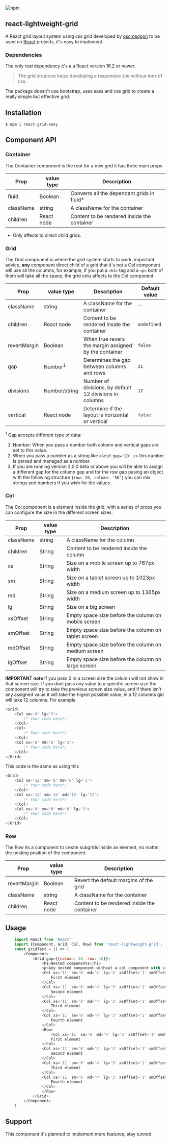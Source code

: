 
![npm](https://img.shields.io/npm/dt/react-grid-easy?style=flat)
## react-lightweight-grid

A React grid layout system using css grid developed by [oscmedgon][2] to be used on [React][1] projects, it's easy to implement.

### Dependencies
The only real dependency it's a a React version 16.2 or newer.

> The grid structure helps developing a responsive site without tons of css.

The package doesn't use bootstrap, uses sass and css grid to create a really simple but effective grid.

## Installation
```$ npm i react-grid-easy```

## Component API

### Container
The Container component is the root for a new grid it has three main props


| Prop      	|  value type 	| Description                                 	|
|-----------	|-------------	|---------------------------------------------	|
| fluid     	| Boolean     	| Converts all the dependant grids in fluid*  	|
| className 	| string      	| A className for the container               	|
| children  	| React node  	| Content to be rendered inside the container 	|


* Only affects to direct child grids.

### Grid
The Grid component is where the grid system starts to work, important advice, **any** component direct child of a grid that it's not a Col component will use all the columns, for example, if you put a `<h3>` tag and a `<p>` both of them will take all the space, the grid onlu affects to the Col component.
    
    
| Prop      	|  value type       	| Description                                           	| Default value 	|
|-----------	|-------------------	|----------------------------------------------------------	|------------------	|
| className 	| string            	| A className for the container                         	| ```''```       	|
| children  	| React node        	| Content to be rendered inside the container           	| ```undefined```  	|
| revertMargin  | Boolean    	        | When true revers the margin assigned by the container 	| ```false```       |
| gap  	        | Number<sup>1</sup>    | Determines the gap between columns and rows           	| ```21```       	|
| divisions  	| Number/string        	| Number of divisions, by default 12 divisions in columns 	| ```12``` 	        |
| vertical  	| React node        	| Determine if the layout is horizontal or vertical     	| ```false```      	|

<sup>1</sup> Gap accepts different type of data:
1. Number: When you pass a number both column and vertical gaps are set to this value.
2. When you pass a number as a string like ```<Grid gap='20' />```  this number is parsed and managed as a number.
3. If you are running version 2.0.0 beta or above you will be able to assign a different gap for the column gap and for the row gap pasing an object with the following structure ```{row: 20, column: '50'}``` you can mix strings and numbers if you wish for the values
### Col
The Col component is a element inside the grid, with a series of props you can configure the size in the different screen sizes.

| Prop      	|  value type 	| Description                                 	       |
|-----------	|-------------	|----------------------------------------------------  |
| className 	| string      	| A className for the column               	           |
| children  	| String  	    | Content to be rendered inside the column 	           |
| xs  	        | String  	    | Size on a mobile screen up to 767px width            |
| sm  	        | String  	    | Size on a tablet screen up to 1023px width           |
| md  	        | String        | Size on a medium screen up to 1365px width           |
| lg  	        | String  	    | Size on a big screen                                 |
| xsOffset  	| String      	| Empty space size before the column on mobile screen  |
| smOffset  	| String      	| Empty space size before the column on tablet screen  |
| mdOffset  	| String  	    | Empty space size before the column on medium screen  |
| lgOffset  	| String      	| Empty space size before the column on large screen   |

**IMPORTANT note**
If you pass 0 in a screen size the column will not show in that screen size.
If you dont pass any value to a specific screen size the component will try to take the previous screen size value, and if there isn't any assigned value it will take the higest possible value, in a 12 columns gid will take 12 columns.
For example
```javascript
<Grid>
    <Col sm='6' lg='3'>
        /* Your code here*/
    </Col>
    <Col>
        /* Your code here*/
    </Col>
    <Col xs='0' md='6' lg='3'>
        /* Your code here*/
    </Col>
</Grid>
```
This code is the same as using this
```javascript
<Grid>
    <Col xs='12' sm='6' md='6' lg='3'>
        /* Your code here*/
    </Col>
    <Col xs='12' sm='12' md='12' lg='12'>
        /* Your code here*/
    </Col>
    <Col xs='0' sm='0' md='6' lg='3'>
        /* Your code here*/
    </Col>
</Grid>
```

### Row
The Row its a component to create subgrids inside an element, no matter the nesting position of the component.

| Prop      	|  value type 	| Description                                 	|
|-----------	|-------------	|---------------------------------------------	|
| revertMargin  | Boolean     	| Revert the default margins of the grid    	|
| className 	| string      	| A className for the container               	|
| children  	| React node  	| Content to be rendered inside the container 	|


## Usage
```javascript
    import React from 'React'
    import {Component, Grid, Col, Row} from 'react-lightweight-grid';
    const gridTest = () => (
        <Component>
            <Grid gap={{column: 20, row: 15}}>
                <h1>Nested components</h1>
                <p>Any nested component without a col component with size propierties fits all the grid</p>
                <Col xs='11' sm='6' md='4' lg='3' xsOffset='1' smOffset='3' mdOffset='4' lgOffset='1'>
                    First element
                </Col>
                <Col xs='11' sm='6' md='4' lg='3' xsOffset='1' smOffset='3' mdOffset='4' lgOffset='1'>
                    Second element
                </Col>
                <Col xs='11' sm='6' md='4' lg='3' xsOffset='1' smOffset='3' mdOffset='4' lgOffset='1'>
                    Third element
                </Col>
                <Col xs='11' sm='6' md='4' lg='3' xsOffset='1' smOffset='3' mdOffset='4' lgOffset='1'>
                    Fourth element
                </Col>
                <Row>
                    <Col xs='11' sm='6' md='4' lg='3' xsOffset='1' smOffset='3' mdOffset='4' lgOffset='1'>
                    First element
                </Col>
                <Col xs='11' sm='6' md='4' lg='3' xsOffset='1' smOffset='3' mdOffset='4' lgOffset='1'>
                    Second element
                </Col>
                <Col xs='11' sm='6' md='4' lg='3' xsOffset='1' smOffset='3' mdOffset='4' lgOffset='1'>
                    Third element
                </Col>
                <Col xs='11' sm='6' md='4' lg='3' xsOffset='1' smOffset='3' mdOffset='4' lgOffset='1'>
                    Fourth element
                </Col>
                </Row>
            </Grid>
        </Component>
    )

```

## Support
This component it's planned to implement more features, stay tunned.

[1]: https://facebook.github.io/react/
[2]: https://www.omwdesign.eu
